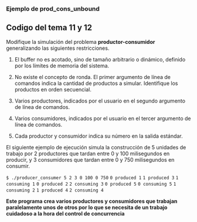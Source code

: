 ### Ejemplo de prod_cons_unbound

## Codigo del tema 11 y 12

Modifique la simulación del problema **productor-consumidor** generalizando las siguientes restricciones.

1. El buffer no es acotado, sino de tamaño arbitrario o dinámico, definido por los límites de memoria del sistema.

2. No existe el concepto de ronda. El primer argumento de línea de comandos indica la cantidad de productos a simular. Identifique los productos en orden secuencial.

3. Varios productores, indicados por el usuario en el segundo argumento de línea de comandos.

4. Varios consumidores, indicados por el usuario en el tercer argumento de línea de comandos.

5. Cada productor y consumidor indica su número en la salida estándar.

El siguiente ejemplo de ejecución simula la construcción de 5 unidades de trabajo por 2 productores que tardan entre 0 y 100 milisegundos en producir, y 3 consumidores que tardan entre 0 y 750 milisegundos en consumir.

`$ ./producer_consumer 5 2 3 0 100 0 750`
`0 produced 1`
`1 produced 3`
    `1 consuming 1`
`0 produced 2`
    `2 consuming 3`
`0 produced 5`
    `0 consuming 5`
    `1 consuming 2`
`1 produced 4`
    `2 consuming 4`

**Este programa crea varios productores y consumidores que trabajan paralelamente unos de otros por lo que se necesita de un trabajo**
**cuidadoso a la hora del control de concurrencia**